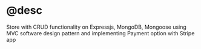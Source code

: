# @desc

Store with CRUD functionality on Expressjs, MongoDB, Mongoose using MVC software design pattern and implementing Payment option with Stripe app
